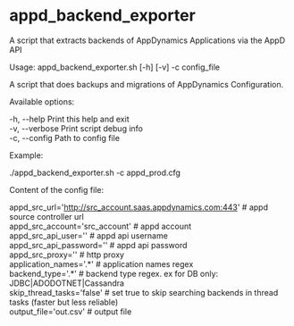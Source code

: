 # appd_backend_exporter
A script that extracts backends of AppDynamics Applications via the AppD API

Usage: appd_backend_exporter.sh [-h] [-v] -c config_file

A script that does backups and migrations of AppDynamics Configuration.

Available options:

-h, --help        Print this help and exit<br>
-v, --verbose     Print script debug info<br>
-c, --config      Path to config file<br>

Example:

./appd_backend_exporter.sh -c appd_prod.cfg<br>

Content of the config file:

appd_src_url='http://src_account.saas.appdynamics.com:443' # appd source controller url<br>
appd_src_account='src_account' # appd account<br>
appd_src_api_user='<user>' # appd api username<br>
appd_src_api_password='<password>' # appd api password<br>
appd_src_proxy='' # http proxy<br>
application_names='.\*' # application names regex<br>
backend_type='.\*' # backend type regex. ex for DB only: JDBC|ADODOTNET|Cassandra <br>
skip_thread_tasks='false' # set true to skip searching backends in thread tasks (faster but less reliable) <br>
output_file='out.csv' # output file <br>